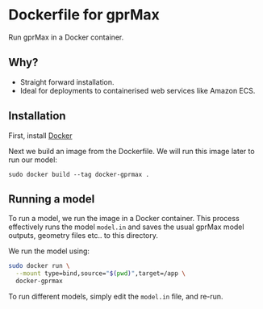 # Dockerfile for gprMax

Run gprMax in a Docker container.

## Why?

* Straight forward installation.
* Ideal for deployments to containerised web services like Amazon ECS.

## Installation

First, install [Docker](https://docs.docker.com/get-docker/)

Next we build an image from the Dockerfile. We will run this image later to run our model:
```
sudo docker build --tag docker-gprmax .
```

## Running a model

To run a model, we run the image in a Docker container. This process effectively runs the model `model.in` and saves the usual gprMax model outputs, geometry files etc.. to this directory.

We run the model using:

```bash
sudo docker run \
  --mount type=bind,source="$(pwd)",target=/app \
  docker-gprmax
```

To run different models, simply edit the `model.in` file, and re-run.